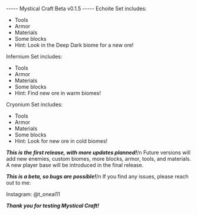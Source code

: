 ----- Mystical Craft Beta v0.1.5 -----
Echoite Set includes:
  - Tools
  - Armor
  - Materials
  - Some blocks
  - Hint: Look in the Deep Dark biome for a new ore!

Infernium Set includes:
  - Tools
  - Armor
  - Materials
  - Some blocks
  - Hint: Find new ore in warm biomes!

Cryonium Set includes:
  - Tools
  - Armor
  - Materials
  - Some blocks
  - Hint: Look for new ore in cold biomes!

*****This is the first release, with more updates planned!*****/n
Future versions will add new enemies, custom biomes, more blocks, armor, tools, and materials.
A new player base will be introduced in the final release.

*****This is a beta, so bugs are possible!*****/n
If you find any issues, please reach out to me:

Instagram: @t_oneal11  

*****Thank you for testing Mystical Craft!*****
